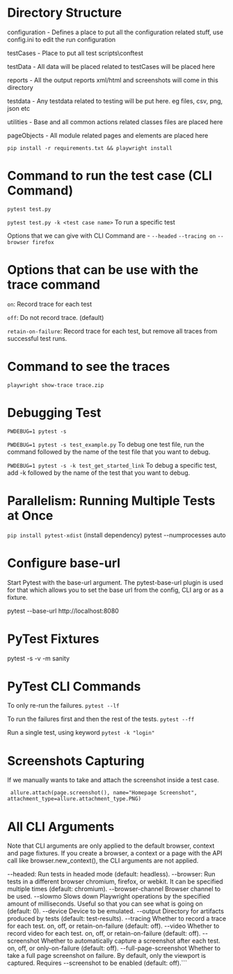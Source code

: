 # Directory Structure
configuration - Defines a place to put all the configuration related stuff, use config.ini to edit the run configuration

testCases - Place to put all test scripts\conftest

testData - All data will be placed related to testCases will be placed here

reports - All the output reports xml/html and screenshots will come in this directory

testdata - Any testdata related to testing will be put here. eg files, csv, png, json etc

utilities - Base and all common actions related classes files are placed here

pageObjects - All module related pages and elements are placed here

```pip install -r requirements.txt && playwright install```

# Command to run the test case (CLI Command)

```pytest test.py```

```pytest test.py -k <test case name>``` To run a specific test

Options that we can give with CLI Command are - 
```--headed``` 
```--tracing on``` 
```--browser firefox```


# Options that can be use with the trace command

```on```: Record trace for each test

```off```: Do not record trace. (default)

```retain-on-failure```: Record trace for each test, but remove all traces from successful test runs.

# Command to see the traces
```playwright show-trace trace.zip```

# Debugging Test
```PWDEBUG=1 pytest -s```

```PWDEBUG=1 pytest -s test_example.py``` To debug one test file, run the command followed by the name of the test file that you want to debug.

```PWDEBUG=1 pytest -s -k test_get_started_link``` To debug a specific test, add -k followed by the name of the test that you want to debug.

# Parallelism: Running Multiple Tests at Once
```pip install pytest-xdist``` (install dependency)
pytest --numprocesses auto

# Configure base-url
Start Pytest with the base-url argument. The pytest-base-url plugin is used for that which allows you to set the base url from the config, CLI arg or as a fixture.

pytest --base-url http://localhost:8080

# PyTest Fixtures

pytest -s -v -m sanity

# PyTest CLI Commands

To only re-run the failures.
```pytest --lf```

To run the failures first and then the rest of the tests.
```pytest --ff```

Run a single test, using keyword
```pytest -k "login"```

# Screenshots Capturing
If we manually wants to take and attach the screenshot inside a test case.

``` allure.attach(page.screenshot(), name="Homepage Screenshot", attachment_type=allure.attachment_type.PNG)```

# All CLI Arguments 
Note that CLI arguments are only applied to the default browser, context and page fixtures. 
If you create a browser, a context or a page with the API call like browser.new_context(), 
the CLI arguments are not applied.

--headed: Run tests in headed mode (default: headless).
--browser: Run tests in a different browser chromium, firefox, or webkit. It can be specified multiple times (default: chromium).
--browser-channel Browser channel to be used.
--slowmo Slows down Playwright operations by the specified amount of milliseconds. Useful so that you can see what is going on (default: 0).
--device Device to be emulated.
--output Directory for artifacts produced by tests (default: test-results).
--tracing Whether to record a trace for each test. on, off, or retain-on-failure (default: off).
--video Whether to record video for each test. on, off, or retain-on-failure (default: off).
--screenshot Whether to automatically capture a screenshot after each test. on, off, or only-on-failure (default: off).
--full-page-screenshot Whether to take a full page screenshot on failure. By default, only the viewport is captured. Requires --screenshot to be enabled (default: off).```